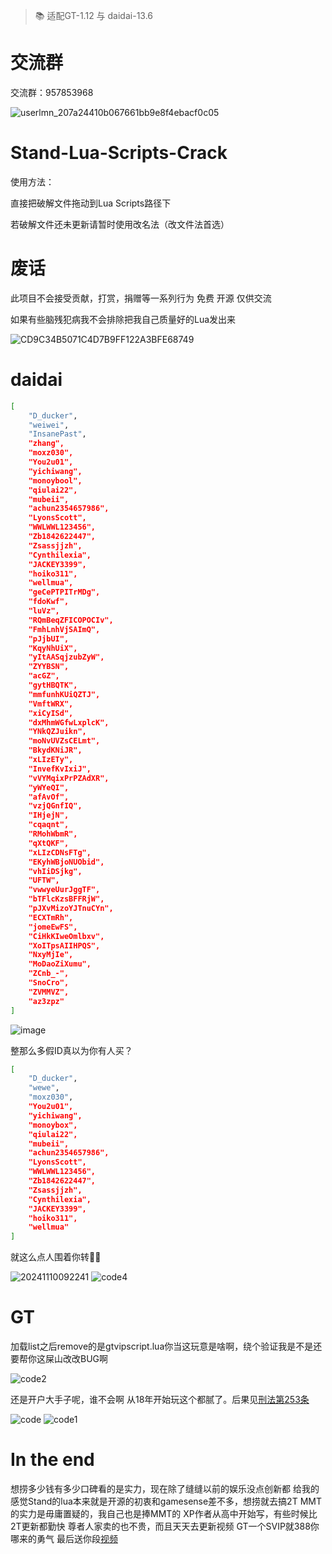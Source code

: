 > 📚 适配GT-1.12 与 daidai-13.6

# 交流群

交流群：957853968

![userlmn_207a24410b067661bb9e8f4ebacf0c05](https://github.com/user-attachments/assets/a5ca0ad8-7bde-482f-bd93-f1a92b854ad6)

# Stand-Lua-Scripts-Crack

使用方法：

直接把破解文件拖动到Lua Scripts路径下

若破解文件还未更新请暂时使用改名法（改文件法首选）

# 废话
此项目不会接受贡献，打赏，捐赠等一系列行为
免费 开源 仅供交流

如果有些脑残犯病我不会排除把我自己质量好的Lua发出来

![CD9C34B5071C4D7B9FF122A3BFE68749](https://github.com/user-attachments/assets/ffb708ed-66d6-4b4a-96be-4f5014ce260a)

# daidai

```sh
[
    "D_ducker",
    "weiwei",
    "InsanePast",
    "zhang",
    "moxz030",
    "You2u01",
    "yichiwang",
    "monoybool",
    "qiulai22",
    "mubeii",
    "achun2354657986",
    "LyonsScott",
    "WWLWWL123456",
    "Zb1842622447",
    "Zsassjjzh",
    "Cynthilexia",
    "JACKEY3399",
    "hoiko311",
    "wellmua",
    "geCePTPITrMDg",
    "fdoKwf",
    "luVz",
    "RQmBeqZFICOPOCIv",
    "FmhLnhVjSAImQ",
    "pJjbUI",
    "KqyNhUiX",
    "yItAASqjzubZyW",
    "ZYYBSN",
    "acGZ",
    "gytHBQTK",
    "mmfunhKUiQZTJ",
    "VmftWRX",
    "xiCyISd",
    "dxMhmWGfwLxplcK",
    "YNkQZJuikn",
    "moNvUVZsCELmt",
    "BkydKNiJR",
    "xLIzETy",
    "InvefKvIxiJ",
    "vVYMqixPrPZAdXR",
    "yWYeQI",
    "afAvOf",
    "vzjQGnfIQ",
    "IHjejN",
    "cqaqnt",
    "RMohWbmR",
    "qXtQKF",
    "xLIzCDNsFTg",
    "EKyhWBjoNUObid",
    "vhIiDSjkg",
    "UFTW",
    "vwwyeUurJggTF",
    "bTFlcKzsBFFRjW",
    "pJXvMizoYJTnuCYn",
    "ECXTmRh",
    "jomeEwFS",
    "CiHkKIweOmlbxv",
    "XoITpsAIIHPQS",
    "NxyMjIe",
    "MoDaoZiXumu",
    "ZCnb_-",
    "SnoCro",
    "ZVMMVZ",
    "az3zpz"
]
```
![image](https://github.com/user-attachments/assets/c7e6dbc0-6309-4496-9d28-adf19cd7e2af)

整那么多假ID真以为你有人买？

```sh
[
    "D_ducker",
    "wewe",
    "moxz030",
    "You2u01",
    "yichiwang",
    "monoybox",
    "qiulai22",
    "mubeii",
    "achun2354657986",
    "LyonsScott",
    "WWLWWL123456",
    "Zb1842622447",
    "Zsassjjzh",
    "Cynthilexia",
    "JACKEY3399",
    "hoiko311",
    "wellmua"
]
```
就这么点人围着你转🙌🏼

![20241110092241](https://github.com/user-attachments/assets/e077797e-cb7e-4b11-9191-fca709b15023)
![code4](https://github.com/user-attachments/assets/85286e0c-0a26-4c97-b3a2-737ff6b4376f)

# GT
加载list之后remove的是gtvipscript.lua你当这玩意是啥啊，绕个验证我是不是还要帮你这屎山改改BUG啊

![code2](https://github.com/user-attachments/assets/697ae20b-da99-4161-864f-b7d9ec3af214)

还是开户大手子呢，谁不会啊 从18年开始玩这个都腻了。后果见[刑法第253条][侵犯公民个人信息罪]

[侵犯公民个人信息罪]:   https://baike.baidu.com/item/%E4%BE%B5%E7%8A%AF%E5%85%AC%E6%B0%91%E4%B8%AA%E4%BA%BA%E4%BF%A1%E6%81%AF%E7%BD%AA/23778083

![code](https://github.com/user-attachments/assets/e6aec762-2d45-4d1b-b131-e39080a48b00)
![code1](https://github.com/user-attachments/assets/6c148373-1101-434b-b5eb-40bb37be8bfb)


# In the end
想捞多少钱有多少口碑看的是实力，现在除了缝缝以前的娱乐没点创新都
给我的感觉Stand的lua本来就是开源的初衷和gamesense差不多，想捞就去搞2T
MMT的实力是毋庸置疑的，我自己也是捧MMT的
XP作者从高中开始写，有些时候比2T更新都勤快
尊者人家卖的也不贵，而且天天去更新视频
GT一个SVIP就388你哪来的勇气
最后送你段[视频][you are an idiot!]

[you are an idiot!]:   https://www.youtube.com/watch?v=hiRacdl02w4
